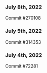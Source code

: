 ### July 8th, 2022

Commit #270108

### July 5th, 2022

Commit #314353


### July 4th, 2022

Commit #72281
